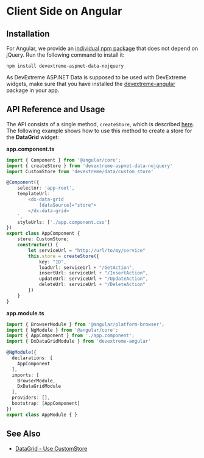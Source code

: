 # Client Side on Angular

## Installation

For Angular, we provide an [individual npm package](https://www.npmjs.com/package/devextreme-aspnet-data-nojquery) that does not depend on jQuery. Run the following command to install it:

    npm install devextreme-aspnet-data-nojquery

As DevExtreme ASP.NET Data is supposed to be used with DevExtreme widgets, make sure that you have installed the [devextreme-angular](https://github.com/DevExpress/devextreme-angular#add-to-existing-app) package in your app.

## API Reference and Usage

The API consists of a single method, `createStore`, which is described [here](docs/client-side-configuration.md#api-reference). The following example shows how to use this method to create a store for the **DataGrid** widget:

**app.component.ts**

```TypeScript
import { Component } from '@angular/core';
import { createStore } from 'devextreme-aspnet-data-nojquery'
import CustomStore from 'devextreme/data/custom_store'

@Component({
    selector: 'app-root',
    templateUrl: `
        <dx-data-grid
            [dataSource]="store">
        </dx-data-grid>
    `,
    styleUrls: ['./app.component.css']
})
export class AppComponent {
    store: CustomStore;
    constructor() {
        let serviceUrl = "http://url/to/my/service"
        this.store = createStore({
            key: "ID",
            loadUrl: serviceUrl + "/GetAction",
            insertUrl: serviceUrl + "/InsertAction",
            updateUrl: serviceUrl + "/UpdateAction",
            deleteUrl: serviceUrl + "/DeleteAction"
        })
    }
}
```

**app.module.ts**

```TypeScript
import { BrowserModule } from '@angular/platform-browser';
import { NgModule } from '@angular/core';
import { AppComponent } from './app.component';
import { DxDataGridModule } from 'devextreme-angular'

@NgModule({
  declarations: [
    AppComponent
  ],
  imports: [
    BrowserModule,
    DxDataGridModule
  ],
  providers: [],
  bootstrap: [AppComponent]
})
export class AppModule { }
```

## See Also

- [DataGrid - Use CustomStore](https://js.devexpress.com/Documentation/Guide/Widgets/DataGrid/Use_CustomStore/)